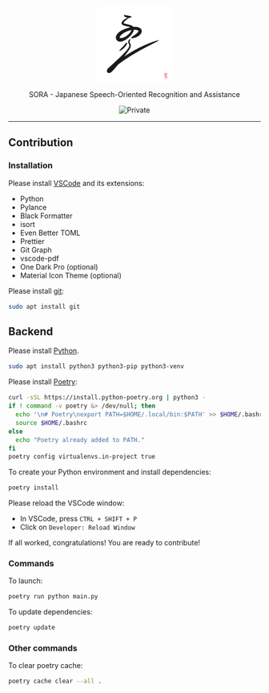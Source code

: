 <p align="center">
  <a href="https://haruyukis.github.io/sora/" target="_blank">
    <img alt="" src="./docs/logo.png?raw=true" width="150" style="max-width: 100%;">
  </a>
</p>

<p align="center">
  SORA - Japanese Speech-Oriented Recognition and Assistance
</p>

<p align="center">
  <img src="https://img.shields.io/badge/License-Private-red.svg" alt="Private">
  <!--
  <a href="https://github.com/haruyukis/sora/blob/main/LICENSE">
    <img src="https://img.shields.io/github/license/haruyukis/sora" alt="License">
  </a>
  -->
</p>

---

## Contribution

### Installation

Please install [VSCode](https://code.visualstudio.com/) and its extensions:

- Python
- Pylance
- Black Formatter
- isort
- Even Better TOML
- Prettier
- Git Graph
- vscode-pdf
- One Dark Pro (optional)
- Material Icon Theme (optional)

Please install [git](https://git-scm.com/download/linux):

```bash
sudo apt install git
```

## Backend

Please install [Python](https://www.python.org/downloads/).

```bash
sudo apt install python3 python3-pip python3-venv
```

Please install [Poetry](https://python-poetry.org/docs/#installing-with-the-official-installer):

```bash
curl -sSL https://install.python-poetry.org | python3 -
if ! command -v poetry &> /dev/null; then
  echo '\n# Poetry\nexport PATH=$HOME/.local/bin:$PATH' >> $HOME/.bashrc
  source $HOME/.bashrc
else
  echo "Poetry already added to PATH."
fi
poetry config virtualenvs.in-project true
```

To create your Python environment and install dependencies:

```bash
poetry install
```

Please reload the VSCode window:

- In VSCode, press `CTRL + SHIFT + P`
- Click on `Developer: Reload Window`

If all worked, congratulations! You are ready to contribute!

### Commands

To launch:

```bash
poetry run python main.py
```

To update dependencies:

```bash
poetry update
```

### Other commands

To clear poetry cache:

```bash
poetry cache clear --all .
```
